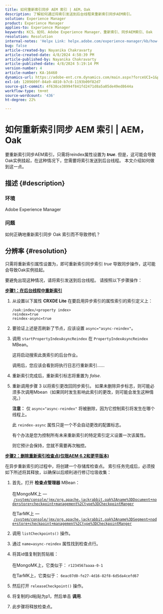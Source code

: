 ```yaml
---
title: 如何重新索引同步 AEM 索引 | AEM，Oak
description: 了解如何通过将索引发送到后台线程来重新索引同步AEM索引。
solution: Experience Manager
product: Experience Manager
applies-to: Experience Manager
keywords: KCS、如何、Adobe Experience Manager、重新索引、同步AEM索引、Oak
resolution: Resolution
internal-notes: 'Helpx Link: helpx.adobe.com/experience-manager/kb/how-to-reindex-a-synchronous-AEM-index-AEM-Oak.html'
bug: false
article-created-by: Nayanika Chakravarty
article-created-date: 4/8/2024 4:58:39 PM
article-published-by: Nayanika Chakravarty
article-published-date: 4/8/2024 5:19:14 PM
version-number: 4
article-number: KA-16460
dynamics-url: https://adobe-ent.crm.dynamics.com/main.aspx?forceUCI=1&pagetype=entityrecord&etn=knowledgearticle&id=d4db733c-c9f5-ee11-a1fe-6045bd006295
exl-id: 1209609f-84a9-4810-b7c8-1193b09f82d7
source-git-commit: 4f638ce38994f841fd2471d8a5a05de49ed8644a
workflow-type: tm+mt
source-wordcount: '436'
ht-degree: 22%

---
```


# 如何重新索引同步 AEM 索引 | AEM，Oak


要重新索引同步AEM索引，只需将reindex属性设置为 <b>*true</b>*. 但是，这可能会导致Oak实例挂起，在这种情况下，您需要将索引发送到后台线程。 本文介绍如何做到这一点。

## 描述 {#description}


### 环境

Adobe Experience Manager

### 问题

如何正确地重新索引同步 Oak 索引而不导致停机？


## 分辨率 {#resolution}


只需将重新索引属性设置为，即可重新索引同步索引 *true* 导致同步操作，这可能会导致Oak实例挂起。

要避免出现这种情况，请将索引发送到后台线程。 请按照以下步骤操作：

<b><u>步骤1：在后台线程中重新索引</u></b>

1. 从设置以下属性 <b>CRXDE Lite</b> 在要启用异步索引的属性索引的索引定义上：<br>


   ```
   /oak:index/<property index>
   reindex=true
   reindex-async=true
   ```


2. 要验证上述是否刷新了节点，应该设置 `async="async-reindex"`。
3. 调用 `startPropertyIndexAsyncReindex` 在 `PropertyIndexAsyncReindex` MBean。<br>


   这将启动搜索此类索引的后台作业。



   调用后，您应该会看到将执行日志行重新索引……
4. 重新索引完成后，重新索引标志将重置为 *false*.
5. 重新调用步骤 3 以将索引更改回同步索引。 如果未删除异步标志，则可能必须多次调用Mbean（如果同时发生影响此索引的更改，则可能会发生这种情况。）



   <b>注意：</b> 仅 `async="async-reindex"` 将被删除，因为它控制索引将发生在哪个线程上。

   此 `reindex-async` 属性只是一个不会自动更改的配置标志。

   有个办法是您为控制所有未来重新索引的特定索引定义设置一次该属性。

   则它预计会保持，您就不需要再次触控。


<b><u>步骤2：删除重新索引检查点(仅限AEM 6.2和更早版本)</u></b>

在异步重新索引的过程中，将创建一个存储库检查点。
索引任务完成后，必须按如下所述将其释放，以确保以后顺利进行修订垃圾收集：

1. 首先，打开 <b>检查点管理器</b> MBean：<br>\
   在MongoMK上 —  [`/system/console/jmx/org.apache.jackrabbit.oak%3Aname%3DDocument+node+store+checkpoint+management%2Ctype%3DCheckpointManger`](http://localhost:4502/system/console/jmx/org.apache.jackrabbit.oak%3Aname%3DDocument+node+store+checkpoint+management%2Ctype%3DCheckpointManger)

   在TarMK上 —  [`/system/console/jmx/org.apache.jackrabbit.oak%3Aname%3DSegment+node+store+checkpoint+management%2Ctype%3DCheckpointManger`](http://localhost:4502/system/console/jmx/org.apache.jackrabbit.oak%3Aname%3DSegment+node+store+checkpoint+management%2Ctype%3DCheckpointManger)
2. 调用 `listCheckpoints()` 操作。
3. 通过 `name=async-reindex` 属性找到检查点行。
4. 将其id值复制到剪贴板：<br>\
   在MongoMK上，它类似于： `r1234567aaaa-0-1`

   在TarMK上，它类似于： `6eac07d0-fe27-4d16-82f8-6d5da4cefd67`
5. 然后打开 `releaseCheckpoint()` 操作。
6. 将复制的id粘贴为p1，然后单击 <b>调用</b>.
7. 此步骤将释放检查点。
